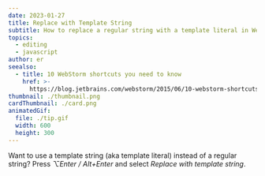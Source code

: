 ```yaml
---
date: 2023-01-27
title: Replace with Template String
subtitle: How to replace a regular string with a template literal in WebStorm.
topics:
  - editing
  - javascript
author: er
seealso:
  - title: 10 WebStorm shortcuts you need to know
    href: >-
      https://blog.jetbrains.com/webstorm/2015/06/10-webstorm-shortcuts-you-need-to-know/
thumbnail: ./thumbnail.png
cardThumbnail: ./card.png
animatedGif:
  file: ./tip.gif
  width: 600
  height: 300
---
```

Want to use a template string (aka template literal) instead of a regular string? Press _⌥Enter / Alt+Enter_ and select _Replace with template string_.
